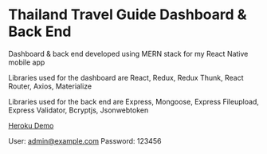 # Thailand Travel Guide Dashboard & Back End

Dashboard & back end developed using MERN stack for my React Native mobile app

Libraries used for the dashboard are React, Redux, Redux Thunk, React Router, Axios, Materialize

Libraries used for the back end are Express, Mongoose, Express Fileupload, Express Validator, Bcryptjs, Jsonwebtoken

[Heroku Demo](https://tgradmin.herokuapp.com/)

User: admin@example.com
Password: 123456
